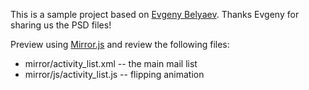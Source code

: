 This is a sample project based on [Evgeny Belyaev](https://plus.google.com/u/0/+EvgenyBelyaev30PP0/posts). Thanks Evgeny for sharing us the PSD files!


Preview using [Mirror.js](jimulabs.com/mirrorjs-preview/) and review the following files:

- mirror/activity_list.xml  -- the main mail list
- mirror/js/activity_list.js  -- flipping animation
